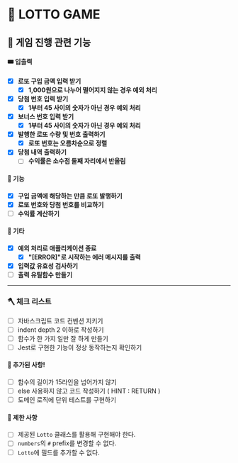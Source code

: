# 🤑 LOTTO GAME

## 🎰 게임 진행 관련 기능

#### 🎟️ 입출력

- [x] **로또 구입 금액 입력 받기**
  - [x] **1,000원으로 나누어 떨어지지 않는 경우 예외 처리**
- [x] **당첨 번호 입력 받기**
  - [x] **1부터 45 사이의 숫자가 아닌 경우 예외 처리**
- [x] **보너스 번호 입력 받기**
  - [x] **1부터 45 사이의 숫자가 아닌 경우 예외 처리**
- [x] **발행한 로또 수량 및 번호 출력하기**
  - [x] **로또 번호는 오름차순으로 정렬**
- [x] **당첨 내역 출력하기**
  - [ ] **수익률은 소수점 둘째 자리에서 반올림**

#### 🦾 기능

- [x] **구입 금액에 해당하는 만큼 로또 발행하기**
- [x] **로또 번호와 당첨 번호를 비교하기**
- [ ] **수익률 계산하기**

#### 🍰 기타

- [x] **예외 처리로 애플리케이션 종료**
  - [x] **"[ERROR]"로 시작하는 에러 메시지를 출력**
- [x] **입력값 유효성 검사하기**
- [ ] **출력 유틸함수 만들기**

---

### 🪓 체크 리스트

- [ ] 자바스크립트 코드 컨벤션 지키기
- [ ] indent depth 2 이하로 작성하기
- [ ] 함수가 한 가지 일만 잘 하게 만들기
- [ ] Jest로 구현한 기능이 정상 동작하는지 확인하기

#### 👀️ 추가된 사항!

- [ ] 함수의 길이가 15라인을 넘어가지 않기
- [ ] else 사용하지 않고 코드 작성하기 ( HINT : RETURN )
- [ ] 도메인 로직에 단위 테스트를 구현하기

#### 🤏 제한 사항

- [ ] 제공된 `Lotto` 클래스를 활용해 구현해야 한다.
- [ ] `numbers`의 `#` prefix를 변경할 수 없다.
- [ ] `Lotto`에 필드를 추가할 수 없다.
